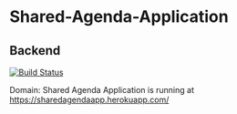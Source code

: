 # Shared-Agenda-Application

## Backend
[![Build Status](https://travis-ci.org/sudojimmy/Shared-Agenda-Application.svg?branch=master)](https://travis-ci.org/sudojimmy/Shared-Agenda-Application)

Domain: Shared Agenda Application is running at https://sharedagendaapp.herokuapp.com/

